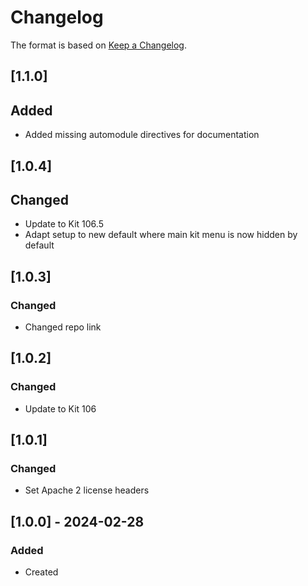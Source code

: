 ﻿# Changelog
The format is based on [Keep a Changelog](https://keepachangelog.com/en/1.0.0/).

## [1.1.0]
## Added
- Added missing automodule directives for documentation

## [1.0.4]
## Changed
- Update to Kit 106.5
- Adapt setup to new default where main kit menu is now hidden by default

## [1.0.3]
### Changed
- Changed repo link

## [1.0.2]
### Changed
- Update to Kit 106

## [1.0.1]
### Changed
- Set Apache 2 license headers

## [1.0.0] - 2024-02-28
### Added
- Created

